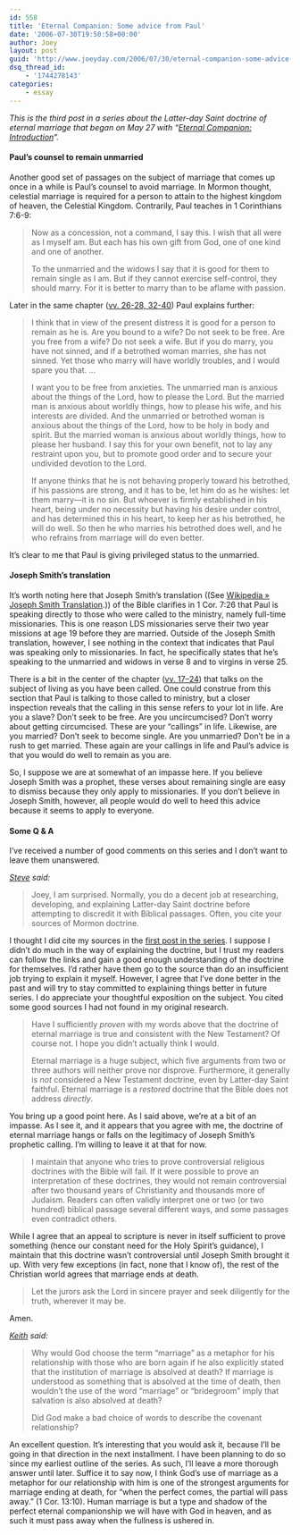 ```yaml
---
id: 558
title: 'Eternal Companion: Some advice from Paul'
date: '2006-07-30T19:50:58+00:00'
author: Joey
layout: post
guid: 'http://www.joeyday.com/2006/07/30/eternal-companion-some-advice-from-paul'
dsq_thread_id:
    - '1744278143'
categories:
    - essay
---
```


*This is the third post in a series about the Latter-day Saint doctrine of eternal marriage that began on May 27 with “[Eternal Companion: Introduction](http://www.joeyday.org/2006/05/27/eternal-companion)“.*

#### Paul’s counsel to remain unmarried

Another good set of passages on the subject of marriage that comes up once in a while is Paul’s counsel to avoid marriage. In Mormon thought, celestial marriage is required for a person to attain to the highest kingdom of heaven, the Celestial Kingdom. Contrarily, Paul teaches in 1 Corinthians 7:6-9:

> Now as a concession, not a command, I say this. I wish that all were as I myself am. But each has his own gift from God, one of one kind and one of another.
> 
> To the unmarried and the widows I say that it is good for them to remain single as I am. But if they cannot exercise self-control, they should marry. For it is better to marry than to be aflame with passion.

Later in the same chapter ([vv. 26-28, 32-40](http://www.gnpcb.org/esv/search/?q=1+Corinthians+7%3A26-28%2C+32-40)) Paul explains further:

> I think that in view of the present distress it is good for a person to remain as he is. Are you bound to a wife? Do not seek to be free. Are you free from a wife? Do not seek a wife. But if you do marry, you have not sinned, and if a betrothed woman marries, she has not sinned. Yet those who marry will have worldly troubles, and I would spare you that. …
> 
> I want you to be free from anxieties. The unmarried man is anxious about the things of the Lord, how to please the Lord. But the married man is anxious about worldly things, how to please his wife, and his interests are divided. And the unmarried or betrothed woman is anxious about the things of the Lord, how to be holy in body and spirit. But the married woman is anxious about worldly things, how to please her husband. I say this for your own benefit, not to lay any restraint upon you, but to promote good order and to secure your undivided devotion to the Lord.
> 
> If anyone thinks that he is not behaving properly toward his betrothed, if his passions are strong, and it has to be, let him do as he wishes: let them marry—it is no sin. But whoever is firmly established in his heart, being under no necessity but having his desire under control, and has determined this in his heart, to keep her as his betrothed, he will do well. So then he who marries his betrothed does well, and he who refrains from marriage will do even better.

It’s clear to me that Paul is giving privileged status to the unmarried.

#### Joseph Smith’s translation

It’s worth noting here that Joseph Smith’s translation ((See [Wikipedia » Joseph Smith Translation](http://en.wikipedia.org/wiki/Joseph_Smith_Translation).)) of the Bible clarifies in 1 Cor. 7:26 that Paul is speaking directly to those who were called to the ministry, namely full-time missionaries. This is one reason LDS missionaries serve their two year missions at age 19 before they are married. Outside of the Joseph Smith translation, however, I see nothing in the context that indicates that Paul was speaking only to missionaries. In fact, he specifically states that he’s speaking to the unmarried and widows in verse 8 and to virgins in verse 25.

There is a bit in the center of the chapter ([vv. 17–24](http://www.gnpcb.org/esv/search/?q=1+Corinthians+7%3A17-24)) that talks on the subject of living as you have been called. One could construe from this section that Paul is talking to those called to ministry, but a closer inspection reveals that the calling in this sense refers to your lot in life. Are you a slave? Don’t seek to be free. Are you uncircumcised? Don’t worry about getting circumcised. These are your “callings” in life. Likewise, are you married? Don’t seek to become single. Are you unmarried? Don’t be in a rush to get married. These again are your callings in life and Paul’s advice is that you would do well to remain as you are.

So, I suppose we are at somewhat of an impasse here. If you believe Joseph Smith was a prophet, these verses about remaining single are easy to dismiss because they only apply to missionaries. If you don’t believe in Joseph Smith, however, all people would do well to heed this advice because it seems to apply to everyone.

#### Some Q &amp; A

I’ve received a number of good comments on this series and I don’t want to leave them unanswered.

*[Steve](/2006/05/29/eternal-companion-a-few-passages#comment-17344) said:*

> Joey, I am surprised. Normally, you do a decent job at researching, developing, and explaining Latter-day Saint doctrine before attempting to discredit it with Biblical passages. Often, you cite your sources of Mormon doctrine.

I thought I did cite my sources in the [first post in the series](/2006/05/27/eternal-companion). I suppose I didn’t do much in the way of explaining the doctrine, but I trust my readers can follow the links and gain a good enough understanding of the doctrine for themselves. I’d rather have them go to the source than do an insufficient job trying to explain it myself. However, I agree that I’ve done better in the past and will try to stay committed to explaining things better in future series. I do appreciate your thoughtful exposition on the subject. You cited some good sources I had not found in my original research.

> Have I sufficiently *proven* with my words above that the doctrine of eternal marriage is true and consistent with the New Testament? Of course not. I hope you didn’t actually think I would.
> 
> Eternal marriage is a huge subject, which five arguments from two or three authors will neither prove nor disprove. Furthermore, it generally is *not* considered a New Testament doctrine, even by Latter-day Saint faithful. Eternal marriage is a *restored* doctrine that the Bible does not address *directly*.

You bring up a good point here. As I said above, we’re at a bit of an impasse. As I see it, and it appears that you agree with me, the doctrine of eternal marriage hangs or falls on the legitimacy of Joseph Smith’s prophetic calling. I’m willing to leave it at that for now.

> I maintain that anyone who tries to prove controversial religious doctrines with the Bible will fail. If it were possible to prove an interpretation of these doctrines, they would not remain controversial after two thousand years of Christianity and thousands more of Judaism. Readers can often validly interpret one or two (or two hundred) biblical passage several different ways, and some passages even contradict others.

While I agree that an appeal to scripture is never in itself sufficient to prove something (hence our constant need for the Holy Spirit’s guidance), I maintain that this doctrine wasn’t controversial until Joseph Smith brought it up. With very few exceptions (in fact, none that I know of), the rest of the Christian world agrees that marriage ends at death.

> Let the jurors ask the Lord in sincere prayer and seek diligently for the truth, wherever it may be.

Amen.

*[Keith](/2006/05/29/eternal-companion-a-few-passages#comment-17720) said:*

> Why would God choose the term “marriage” as a metaphor for his relationship with those who are born again if he also explicitly stated that the institution of marriage is absolved at death? If marriage is understood as something that is absolved at the time of death, then wouldn’t the use of the word “marriage” or “bridegroom” imply that salvation is also absolved at death?
> 
> Did God make a bad choice of words to describe the covenant relationship?

An excellent question. It’s interesting that you would ask it, because I’ll be going in that direction in the next installment. I have been planning to do so since my earliest outline of the series. As such, I’ll leave a more thorough answer until later. Suffice it to say now, I think God’s use of marriage as a metaphor for our relationship with him is one of the strongest arguments for marriage ending at death, for “when the perfect comes, the partial will pass away.” (1 Cor. 13:10). Human marriage is but a type and shadow of the perfect eternal companionship we will have with God in heaven, and as such it must pass away when the fullness is ushered in.